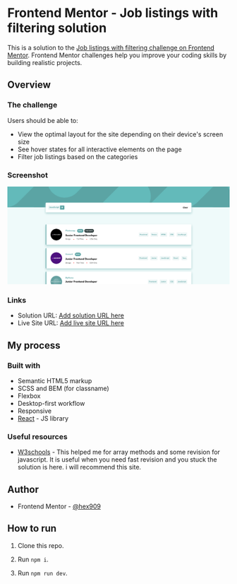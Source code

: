 # Frontend Mentor - Job listings with filtering solution

This is a solution to the [Job listings with filtering challenge on Frontend Mentor](https://www.frontendmentor.io/challenges/job-listings-with-filtering-ivstIPCt). Frontend Mentor challenges help you improve your coding skills by building realistic projects.

## Overview

### The challenge

Users should be able to:

- View the optimal layout for the site depending on their device's screen size
- See hover states for all interactive elements on the page
- Filter job listings based on the categories

### Screenshot

![](./screenshot.png)

### Links

- Solution URL: [Add solution URL here](https://github.com/hex909/job-list)
- Live Site URL: [Add live site URL here](https://hex909job.netlify.app/)

## My process

### Built with

- Semantic HTML5 markup
- SCSS and BEM (for classname)
- Flexbox
- Desktop-first workflow
- Responsive
- [React](https://reactjs.org/) - JS library

### Useful resources

- [W3schools](https://www.w3schools.com/) - This helped me for array methods and some revision for javascript. It is useful when you need fast revision and you stuck the solution is here. i will recommend this site.

## Author

- Frontend Mentor - [@hex909](https://www.frontendmentor.io/profile/hex909)

## How to run

1. Clone this repo.

2. Run `npm i`.

3. Run `npm run dev`.
